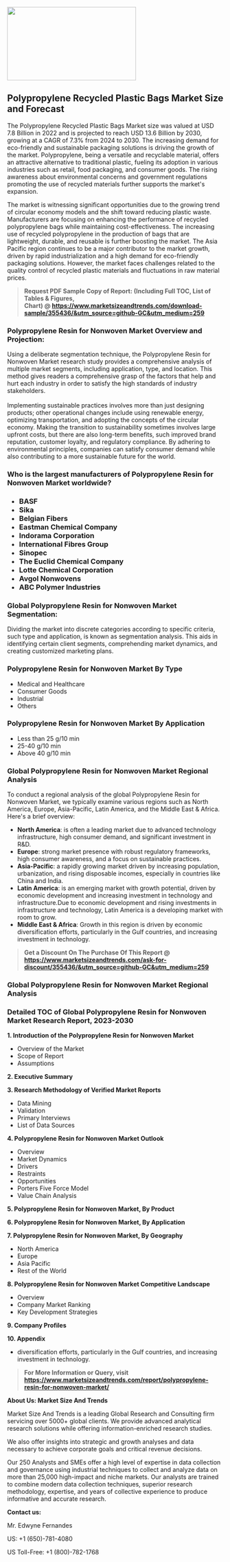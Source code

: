 <p><img class="alignnone size-medium wp-image-20088" src="https://ffe5etoiles.com/wp-content/uploads/2024/12/MST1-300x171.png" alt="" width="300" height="171" /></p><h2>Polypropylene Recycled Plastic Bags Market Size and Forecast</h2><p>The Polypropylene Recycled Plastic Bags Market size was valued at USD 7.8 Billion in 2022 and is projected to reach USD 13.6 Billion by 2030, growing at a CAGR of 7.3% from 2024 to 2030. The increasing demand for eco-friendly and sustainable packaging solutions is driving the growth of the market. Polypropylene, being a versatile and recyclable material, offers an attractive alternative to traditional plastic, fueling its adoption in various industries such as retail, food packaging, and consumer goods. The rising awareness about environmental concerns and government regulations promoting the use of recycled materials further supports the market's expansion.</p><p>The market is witnessing significant opportunities due to the growing trend of circular economy models and the shift toward reducing plastic waste. Manufacturers are focusing on enhancing the performance of recycled polypropylene bags while maintaining cost-effectiveness. The increasing use of recycled polypropylene in the production of bags that are lightweight, durable, and reusable is further boosting the market. The Asia Pacific region continues to be a major contributor to the market growth, driven by rapid industrialization and a high demand for eco-friendly packaging solutions. However, the market faces challenges related to the quality control of recycled plastic materials and fluctuations in raw material prices.</p></p><blockquote id="" class=""><strong>Request PDF Sample Copy of Report: (Including Full TOC, List of Tables &amp; Figures, Chart)&nbsp;@&nbsp;<strong><a href="https://www.marketsizeandtrends.com/download-sample/355436/&utm_source=github-GC&utm_medium=259" target="_blank">https://www.marketsizeandtrends.com/download-sample/355436/&utm_source=github-GC&utm_medium=259</a></strong></strong></blockquote><h3 id="" class="">Polypropylene Resin for Nonwoven Market&nbsp;Overview and Projection:</h3><p id="" class="">Using a deliberate segmentation technique, the Polypropylene Resin for Nonwoven Market research study provides a comprehensive analysis of multiple market segments, including application, type, and location. This method gives readers a comprehensive grasp of the factors that help and hurt each industry in order to satisfy the high standards of industry stakeholders. <br /> <br />Implementing sustainable practices involves more than just designing products; other operational changes include using renewable energy, optimizing transportation, and adopting the concepts of the circular economy. Making the transition to sustainability sometimes involves large upfront costs, but there are also long-term benefits, such improved brand reputation, customer loyalty, and regulatory compliance. By adhering to environmental principles, companies can satisfy consumer demand while also contributing to a more sustainable future for the world.</p><h3 id="" class="">Who is the largest manufacturers of&nbsp;Polypropylene Resin for Nonwoven Market worldwide?</h3><h3 class=""><p><ul><li>BASF </li><li> Sika </li><li> Belgian Fibers </li><li> Eastman Chemical Company </li><li> Indorama Corporation </li><li> International Fibres Group </li><li> Sinopec </li><li> The Euclid Chemical Company </li><li> Lotte Chemical Corporation </li><li> Avgol Nonwovens </li><li> ABC Polymer Industries</li></ul></p></h3><h3 id="" class="">Global&nbsp;Polypropylene Resin for Nonwoven Market Segmentation:</h3><p id="" class="">Dividing the market into discrete categories according to specific criteria, such type and application, is known as segmentation analysis. This aids in identifying certain client segments, comprehending market dynamics, and creating customized marketing plans.</p><h3 id="" class="">Polypropylene Resin for Nonwoven Market&nbsp;By Type</h3><p><p><ul><li>Medical and Healthcare</li><li> Consumer Goods</li><li> Industrial</li><li> Others</p></li></ul></p></p><h3 id="" class="">Polypropylene Resin for Nonwoven Market&nbsp;By Application</h3><p class=""><p><ul><li>Less than 25 g/10 min</li><li> 25-40 g/10 min</li><li> Above 40 g/10 min</li></ul></p></p><h3 id="" class="">Global Polypropylene Resin for Nonwoven Market Regional Analysis</h3><p id="" class="">To conduct a regional analysis of the global Polypropylene Resin for Nonwoven Market, we typically examine various regions such as North America, Europe, Asia-Pacific, Latin America, and the Middle East &amp; Africa. Here's a brief overview:</p><ul><li><strong>North America</strong>: is often a leading market due to advanced technology infrastructure, high consumer demand, and significant investment in R&amp;D.</li><li><strong>Europe</strong>: strong market presence with robust regulatory frameworks, high consumer awareness, and a focus on sustainable practices.</li><li><strong>Asia-Pacific</strong>: a rapidly growing market driven by increasing population, urbanization, and rising disposable incomes, especially in countries like China and India.</li><li><strong>Latin America</strong>: is an emerging market with growth potential, driven by economic development and increasing investment in technology and infrastructure.Due to economic development and rising investments in infrastructure and technology, Latin America is a developing market with room to grow.</li><li><strong>Middle East &amp; Africa</strong>: Growth in this region is driven by economic diversification efforts, particularly in the Gulf countries, and increasing investment in technology.</li></ul><blockquote id="" class=""><strong>Get a Discount On The Purchase Of This Report @ <strong><a href="https://www.marketsizeandtrends.com/ask-for-discount/355436/&utm_source=github-GC&utm_medium=259" target="_blank">https://www.marketsizeandtrends.com/ask-for-discount/355436/&utm_source=github-GC&utm_medium=259</a></strong></strong></blockquote><h3 id="" class="">Global Polypropylene Resin for Nonwoven Market Regional Analysis</h3><h3 id="" class="">Detailed TOC of Global Polypropylene Resin for Nonwoven Market Research Report, 2023-2030</h3><p id="" class=""><strong>1. Introduction of the Polypropylene Resin for Nonwoven Market</strong></p><ul><li>Overview of the Market</li><li>Scope of Report</li><li>Assumptions</li></ul><p id="" class=""><strong>2. Executive Summary</strong></p><p id="" class=""><strong>3. Research Methodology of Verified Market Reports</strong></p><ul><li>Data Mining</li><li>Validation</li><li>Primary Interviews</li><li>List of Data Sources</li></ul><p id="" class=""><strong>4. Polypropylene Resin for Nonwoven Market Outlook</strong></p><ul><li>Overview</li><li>Market Dynamics</li><li>Drivers</li><li>Restraints</li><li>Opportunities</li><li>Porters Five Force Model</li><li>Value Chain Analysis</li></ul><p id="" class=""><strong>5. Polypropylene Resin for Nonwoven Market, By Product</strong></p><p id="" class=""><strong>6. Polypropylene Resin for Nonwoven Market, By Application</strong></p><p id="" class=""><strong>7. Polypropylene Resin for Nonwoven Market, By Geography</strong></p><ul><li>North America</li><li>Europe</li><li>Asia Pacific</li><li>Rest of the World</li></ul><p id="" class=""><strong>8. Polypropylene Resin for Nonwoven Market Competitive Landscape</strong></p><ul><li>Overview</li><li>Company Market Ranking</li><li>Key Development Strategies</li></ul><p id="" class=""><strong>9. Company Profiles</strong></p><p id="" class=""><strong>10. Appendix</strong></p><ul><li>diversification efforts, particularly in the Gulf countries, and increasing investment in technology.</li></ul><blockquote id="" class=""><strong>For More Information or Query, visit <strong><strong><a href="https://www.marketsizeandtrends.com/report/polypropylene-resin-for-nonwoven-market/" target="_blank">https://www.marketsizeandtrends.com/report/polypropylene-resin-for-nonwoven-market/</a></strong></strong></strong></blockquote><p id="" class=""><strong>About Us: Market Size And Trends</strong></p><p id="" class="">Market Size And Trends is a leading Global Research and Consulting firm servicing over 5000+ global clients. We provide advanced analytical research solutions while offering information-enriched research studies.</p><p id="" class="">We also offer insights into strategic and growth analyses and data necessary to achieve corporate goals and critical revenue decisions.</p><p id="" class="">Our 250 Analysts and SMEs offer a high level of expertise in data collection and governance using industrial techniques to collect and analyze data on more than 25,000 high-impact and niche markets. Our analysts are trained to combine modern data collection techniques, superior research methodology, expertise, and years of collective experience to produce informative and accurate research.</p><p id="" class=""><strong>Contact us:</strong></p><p id="" class="">Mr. Edwyne Fernandes</p><p id="" class="">US: +1 (650)-781-4080</p><p id="" class="">US Toll-Free: +1 (800)-782-1768</p>
